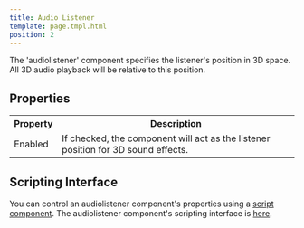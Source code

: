 ```yaml
---
title: Audio Listener
template: page.tmpl.html
position: 2
---
```


The 'audiolistener' component specifies the listener's position in 3D space. All 3D audio playback will be relative to this position.

## Properties

<table class="table table-striped">
    <col class="property-name"></col>
    <col class="property-description"></col>
    <tr><th>Property</th><th>Description</th></tr>
    <tr><td>Enabled</td><td>If checked, the component will act as the listener position for 3D sound effects.</td></tr>
</table>

## Scripting Interface

You can control an audiolistener component's properties using a [script component][1]. The audiolistener component's scripting interface is [here][2].

[1]: /user-manual/packs/components/script
[2]: /engine/api/stable/symbols/pc.AudioListenerComponent.html

